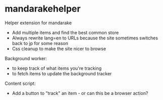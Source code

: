 # mandarakehelper

Helper extension for mandarake

* Add multiple items and find the best common store
* Always rewrite lang=en to URLs because the site sometimes switches back to jp for some reason
* Css cleanup to make the site nicer to browse


Background worker:
* to keep track of what items you're tracking
* to fetch items to update the background tracker

Content script:
* Add a button to "track" an item - or can this be a browser action?
